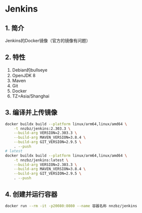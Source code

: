 # Jenkins

## 1. 简介

Jenkins的Docker镜像（官方的镜像有问题）

## 2. 特性

1. Debian的bullseye
2. OpenJDK 8
3. Maven
4. Git
5. Docker
6. TZ=Asia/Shanghai

## 3. 编译并上传镜像

```sh
docker buildx build --platform linux/arm64,linux/amd64 \
    -t nnzbz/jenkins:2.303.3 \
    --build-arg VERSION=2.303.3 \
    --build-arg MAVEN_VERSION=3.8.4 \
    --build-arg GIT_VERSION=2.9.5 \
    . --push
# latest
docker buildx build --platform linux/arm64,linux/amd64 \
    -t nnzbz/jenkins:latest \
    --build-arg VERSION=2.303.3 \
    --build-arg MAVEN_VERSION=3.8.4 \
    --build-arg GIT_VERSION=2.9.5 \
    . --push
```

## 4. 创建并运行容器

```sh
docker run --rm -it -p20080:8080 --name 容器名称 nnzbz/jenkins
```
